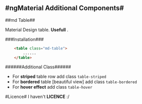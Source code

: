 #ngMaterial Additional Components#
----------

##md Table##

Material Design table.  **Usefull** .

###Installation###
```html
	<table class="md-table">
		......
	</table>
```

######Additional Class######

* For  **striped**  table row add class `table-striped`
* For  **bordered**  table [beautiful view] add class `table-bordered`
* For  **hover effect**  add class `table-hover`



#Licence#
I haven't  **LICENCE**  :/

